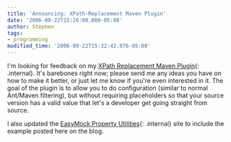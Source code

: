 ```yaml
---
title: 'Announcing: XPath-Replacement Maven Plugin'
date: '2006-09-22T15:26:00.000-05:00'
author: Stephen
tags:
- programming
modified_time: '2006-09-22T15:32:42.876-05:00'
---
```


I'm looking for feedback on my [XPath Replacement Maven Plugin](/projects/xpathreplacement-maven-plugin/index.html){: .internal}.
It's barebones right now; please send me any ideas you have on how to make it better, or just let me know if you're even interested in it.
The goal of the plugin is to allow you to do configuration (similar to normal Ant/Maven filtering), but without requiring placeholders so
that your source version has a valid value that let's a developer get going straight from source.

I also updated the [EasyMock Property Utilities](/projects/easymock-propertyutils/index.html){: .internal} site to include the example
posted here on the blog.
